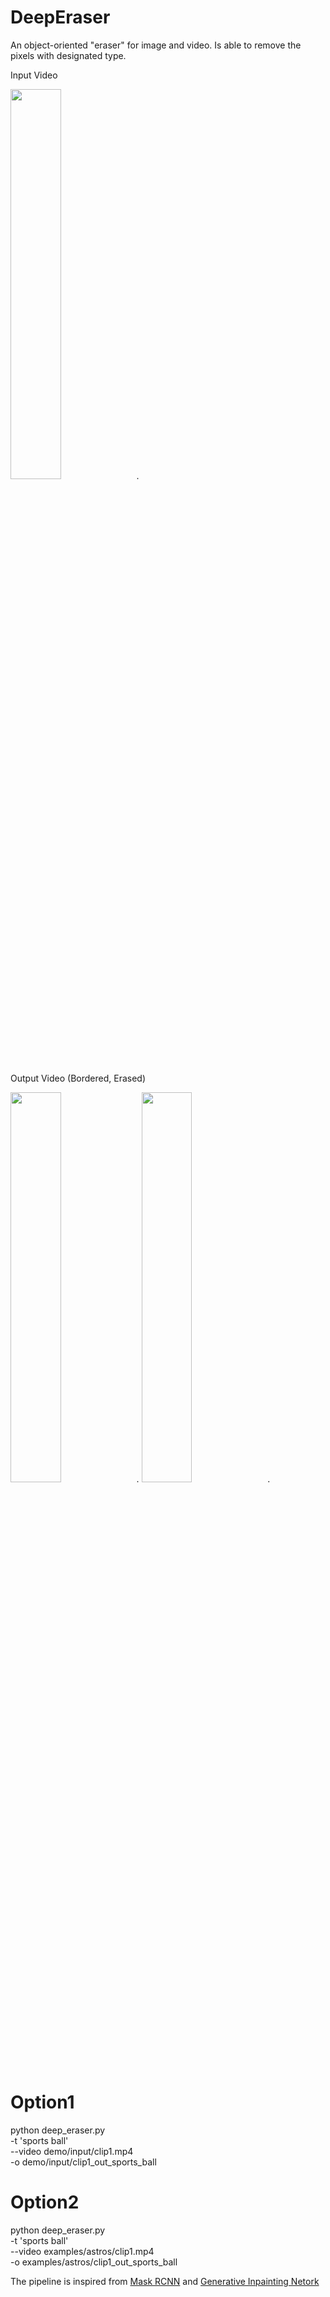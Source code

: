 # DeepEraser
An object-oriented "eraser" for image and video. Is able to remove the pixels with designated type.

Input Video

<img src="https://github.com/Xiaoyang-Rebecca/DeepEraser/blob/master/demos/clip1.gif" width="40%">.

Output Video  (Bordered, Erased)

<img src="https://github.com/Xiaoyang-Rebecca/DeepEraser/blob/master/demos/clip1_borded.gif" width="40%">.
<img src="https://github.com/Xiaoyang-Rebecca/DeepEraser/blob/master/demos/clip1_erased.gif" width="40%">.

# Option1
python deep_eraser.py \
-t 'sports ball' \
--video demo/input/clip1.mp4 \
-o demo/input/clip1_out_sports_ball

# Option2
python deep_eraser.py \
-t 'sports ball' \
--video examples/astros/clip1.mp4 \
-o examples/astros/clip1_out_sports_ball


The pipeline is inspired from  [Mask RCNN](https://github.com/matterport/Mask_RCNN) and [Generative Inpainting Netork](https://github.com/JiahuiYu/generative_inpainting)



